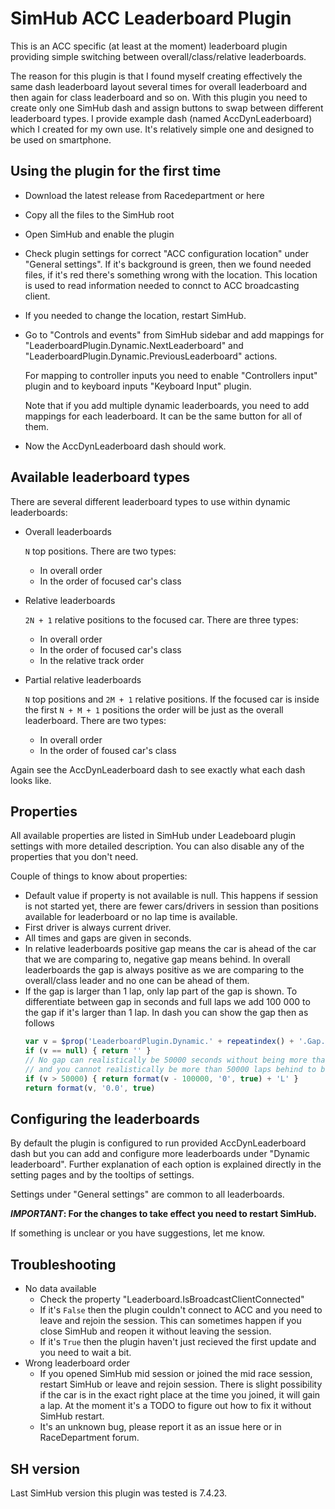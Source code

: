 # SimHub ACC Leaderboard Plugin

This is an ACC specific (at least at the moment) leaderboard plugin providing simple switching between overall/class/relative leaderboards. 

The reason for this plugin is that I found myself creating effectively the same dash leaderboard layout several times for overall leaderboard and then again for class leaderboard and so on. With this plugin you need to create only one SimHub dash and assign buttons to swap between different leaderboard types. I provide example dash (named AccDynLeaderboard) which I created for my own use. It's relatively simple one and designed to be used on smartphone.

## Using the plugin for the first time

* Download the latest release from Racedepartment or here
* Copy all the files to the SimHub root
* Open SimHub and enable the plugin
* Check plugin settings for correct "ACC configuration location" under "General settings".  If it's background is green, then we found needed files, if it's red there's something wrong with the location. This location is used to read information needed to connct to ACC broadcasting client.
* If you needed to change the location, restart SimHub.
* Go to "Controls and events" from SimHub sidebar and add mappings for "LeaderboardPlugin.Dynamic.NextLeaderboard" and "LeaderboardPlugin.Dynamic.PreviousLeaderboard" actions. 

	For mapping to controller inputs you need to enable "Controllers input" plugin and to keyboard inputs "Keyboard Input" plugin.
    
	Note that if you add multiple dynamic leaderboards, you need to add mappings for each leaderboard. It can be the same button for all of them.
* Now the AccDynLeaderboard dash should work.
 
## Available leaderboard types

There are several different leaderboard types to use within dynamic leaderboards:

- Overall leaderboards

    `N` top positions. There are two types:
    - In overall order
	- In the order of focused car's class
- Relative leaderboards

	`2N + 1` relative positions to the focused car. There are three types:
    - In overall order
	- In the order of focused car's class
	- In the relative track order
- Partial relative leaderboards

    `N` top positions and `2M + 1` relative positions. If the focused car is inside the first `N + M + 1` positions the order will be just as the overall leaderboard. There are two types:
	- In overall order
	- In the order of foused car's class

Again see the AccDynLeaderboard dash to see exactly what each dash looks like.

## Properties

All available properties are listed in SimHub under Leadeboard plugin settings with more detailed description. You can also disable any of the properties that you don't need.

Couple of things to know about properties:

- Default value if property is not available is null. This happens if session is not started yet, there are fewer cars/drivers in session than positions available for leaderboard or no lap time is available.
- First driver is always current driver.
- All times and gaps are given in seconds.
- In relative leaderboards positive gap means the car is ahead of the car that we are comparing to, negative gap means behind. In overall leaderboards the gap is always positive as we are comparing to the overall/class leader and no one can be ahead of them.
- If the gap is larger than 1 lap, only lap part of the gap is shown. To differentiate between gap in seconds and full laps we add 100 000 to the gap if it's larger than 1 lap. In dash you can show the gap then as follows
    ```javascript
	var v = $prop('LeaderboardPlugin.Dynamic.' + repeatindex() + '.Gap.Dynamic.ToFocused')
	if (v == null) { return '' }
	// No gap can realistically be 50000 seconds without being more than a lap
	// and you cannot realistically be more than 50000 laps behind to break following
	if (v > 50000) { return format(v - 100000, '0', true) + 'L' }
	return format(v, '0.0', true)
	```

## Configuring the leaderboards

By default the plugin is configured to run provided AccDynLeaderboard dash but you can add and configure more leaderboards under "Dynamic leaderboard". Further explanation of each option is explained directly in the setting pages and by the tooltips of settings. 

Settings under "General settings" are common to all leaderboards.

***IMPORTANT*: For the changes to take effect you need to restart SimHub.**

If something is unclear or you have suggestions, let me know.

## Troubleshooting

- No data available
    - Check the property "Leaderboard.IsBroadcastClientConnected"
	- If it's `False` then the plugin couldn't connect to ACC and you need to leave and rejoin the session. This can sometimes happen if you close SimHub and reopen it without leaving the session. 
	- If it's `True` then the plugin haven't just recieved the first update and you need to wait a bit.
- Wrong leaderboard order
    - If you opened SimHub mid session or joined the mid race session, restart SimHub or leave and rejoin session. There is slight possibility if the car is in the exact right place at the time you joined, it will gain a lap. At the moment it's a TODO to figure out how to fix it without SimHub restart.
	- It's an unknown bug, please report it as an issue here or in RaceDepartment forum.

## SH version

Last SimHub version this plugin was tested is 7.4.23.